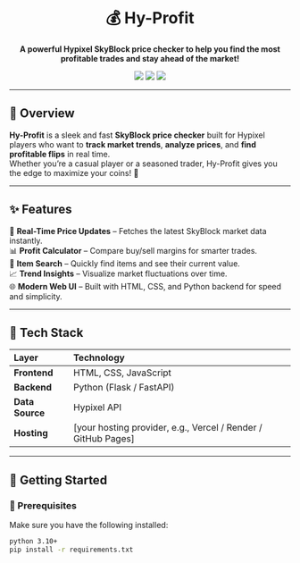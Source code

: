 <h1 align="center">💰 Hy-Profit</h1>

<p align="center">
  <b>A powerful Hypixel SkyBlock price checker to help you find the most profitable trades and stay ahead of the market!</b>
</p>

<p align="center">
  <img src="https://img.shields.io/badge/status-active-brightgreen?style=for-the-badge" />
  <img src="https://img.shields.io/badge/made%20with-Python-blue?style=for-the-badge" />
  <img src="https://img.shields.io/badge/website-live-success?style=for-the-badge" />
</p>

---

## 🌌 Overview

**Hy-Profit** is a sleek and fast **SkyBlock price checker** built for Hypixel players who want to **track market trends**, **analyze prices**, and **find profitable flips** in real time.  
Whether you’re a casual player or a seasoned trader, Hy-Profit gives you the edge to maximize your coins! 💸

---

## ✨ Features

🎯 **Real-Time Price Updates** – Fetches the latest SkyBlock market data instantly.  
📊 **Profit Calculator** – Compare buy/sell margins for smarter trades.  
💎 **Item Search** – Quickly find items and see their current value.  
📈 **Trend Insights** – Visualize market fluctuations over time.  
🌐 **Modern Web UI** – Built with HTML, CSS, and Python backend for speed and simplicity.  

---

## 🧩 Tech Stack

| Layer | Technology |
|:------|:------------|
| **Frontend** | HTML, CSS, JavaScript |
| **Backend** | Python (Flask / FastAPI) |
| **Data Source** | Hypixel API |
| **Hosting** | [your hosting provider, e.g., Vercel / Render / GitHub Pages] |

---

## 🚀 Getting Started

### 🧱 Prerequisites
Make sure you have the following installed:
```bash
python 3.10+
pip install -r requirements.txt
